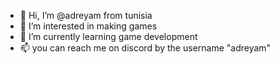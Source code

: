 - 👋 Hi, I’m @adreyam from tunisia
- 👀 I’m interested in making games
- 🌱 I’m currently learning game development
- 📫 you can reach me on discord by the username "adreyam"

<!---
adreyam/adreyam is a ✨ special ✨ repository because its `README.md` (this file) appears on your GitHub profile.
You can click the Preview link to take a look at your changes.
--->
